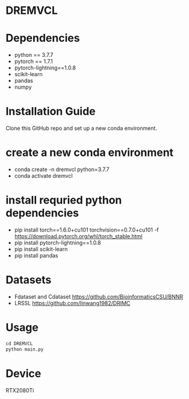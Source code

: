# DREMVCL
# Dependencies
* python == 3.7.7    
* pytorch == 1.7.1    
* pytorch-lightning==1.0.8    
* scikit-learn    
* pandas 
* numpy
# Installation Guide
Clone this GitHub repo and set up a new conda environment.
#  create a new conda environment
* conda create -n dremvcl python=3.7.7
* conda activate dremvcl
#  install requried python dependencies
* pip install torch==1.6.0+cu101 torchvision==0.7.0+cu101 -f https://download.pytorch.org/whl/torch_stable.html
* pip install pytorch-lightning==1.0.8
* pip install scikit-learn
* pip install pandas
# Datasets
* Fdataset and Cdataset https://github.com/BioinformaticsCSU/BNNR
* LRSSL https://github.com/linwang1982/DRIMC
# Usage
```python  
cd DREMVCL
python main.py 
```
# Device
RTX2080Ti
